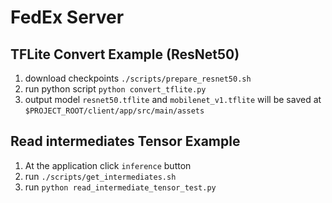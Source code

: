 # FedEx Server

## TFLite Convert Example (ResNet50)

1. download checkpoints
   `./scripts/prepare_resnet50.sh`
2. run python script
   `python convert_tflite.py`
3. output model `resnet50.tflite` and `mobilenet_v1.tflite` will be saved at `$PROJECT_ROOT/client/app/src/main/assets`

## Read intermediates Tensor Example

1. At the application click `inference` button
2. run `./scripts/get_intermediates.sh`
3. run `python read_intermediate_tensor_test.py`
